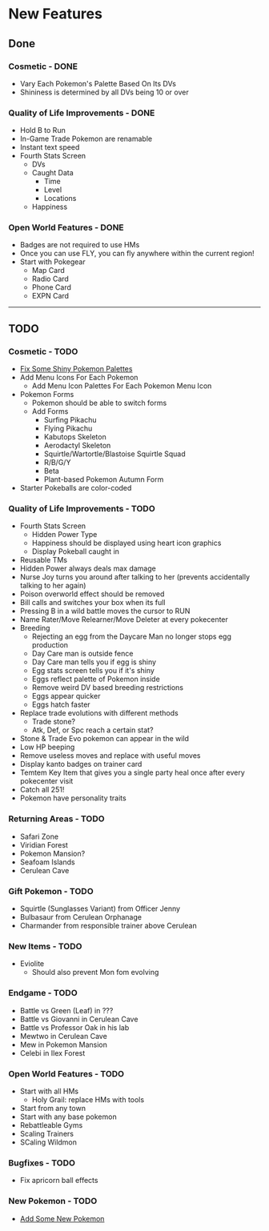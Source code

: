 # New Features

## Done

### Cosmetic - DONE

- Vary Each Pokemon's Palette Based On Its DVs
- Shininess is determined by all DVs being 10 or over

### Quality of Life Improvements - DONE

- Hold B to Run
- In-Game Trade Pokemon are renamable
- Instant text speed
- Fourth Stats Screen
  - DVs
  - Caught Data
    - Time
    - Level
    - Locations
  - Happiness

### Open World Features - DONE

- Badges are not required to use HMs
- Once you can use FLY, you can fly anywhere within the current region!
- Start with Pokegear
  - Map Card
  - Radio Card
  - Phone Card
  - EXPN Card

---

## TODO

### Cosmetic - TODO

- [Fix Some Shiny Pokemon Palettes](./shiny_changes.md)
- Add Menu Icons For Each Pokemon
  - Add Menu Icon Palettes For Each Pokemon Menu Icon
- Pokemon Forms  
  - Pokemon should be able to switch forms
  - Add Forms
    - Surfing Pikachu
    - Flying Pikachu
    - Kabutops Skeleton
    - Aerodactyl Skeleton
    - Squirtle/Wartortle/Blastoise Squirtle Squad
    - R/B/G/Y
    - Beta
    - Plant-based Pokemon Autumn Form
- Starter Pokeballs are color-coded

### Quality of Life Improvements - TODO

- Fourth Stats Screen
  - Hidden Power Type
  - Happiness should be displayed using heart icon graphics
  - Display Pokeball caught in
- Reusable TMs
- Hidden Power always deals max damage
- Nurse Joy turns you around after talking to her (prevents accidentally talking to her again)
- Poison overworld effect should be removed
- Bill calls and switches your box when its full
- Pressing B in a wild battle moves the cursor to RUN
- Name Rater/Move Relearner/Move Deleter at every pokecenter
- Breeding
  - Rejecting an egg from the Daycare Man no longer stops egg production
  - Day Care man is outside fence
  - Day Care man tells you if egg is shiny
  - Egg stats screen tells you if it's shiny
  - Eggs reflect palette of Pokemon inside
  - Remove weird DV based breeding restrictions
  - Eggs appear quicker
  - Eggs hatch faster
- Replace trade evolutions with different methods
  - Trade stone?
  - Atk, Def, or Spc reach a certain stat?
- Stone & Trade Evo pokemon can appear in the wild
- Low HP beeping
- Remove useless moves and replace with useful moves
- Display kanto badges on trainer card
- Temtem Key Item that gives you a single party heal once after every pokecenter visit
- Catch all 251!
- Pokemon have personality traits

### Returning Areas - TODO

- Safari Zone
- Viridian Forest
- Pokemon Mansion?
- Seafoam Islands
- Cerulean Cave

### Gift Pokemon - TODO

- Squirtle (Sunglasses Variant) from Officer Jenny
- Bulbasaur from Cerulean Orphanage
- Charmander from responsible trainer above Cerulean

### New Items - TODO

- Eviolite
  - Should also prevent Mon fom evolving

### Endgame - TODO

- Battle vs Green (Leaf) in ???
- Battle vs Giovanni in Cerulean Cave
- Battle vs Professor Oak in his lab
- Mewtwo in Cerulean Cave
- Mew in Pokemon Mansion
- Celebi in Ilex Forest

### Open World Features - TODO

- Start with all HMs
  - Holy Grail: replace HMs with tools
- Start from any town
- Start with any base pokemon
- Rebattleable Gyms
- Scaling Trainers
- SCaling Wildmon

### Bugfixes - TODO

- Fix apricorn ball effects

### New Pokemon - TODO

- [Add Some New Pokemon](./new_pokemon.md)
